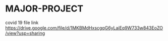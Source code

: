 # MAJOR-PROJECT
covid 19
file link https://drive.google.com/file/d/1MKBMdHxscgqG6yLaiEq9W733w843EoZO/view?usp=sharing
